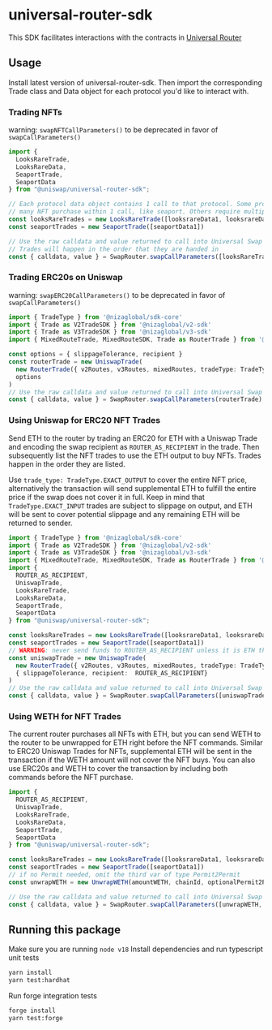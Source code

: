 # universal-router-sdk
This SDK facilitates interactions with the contracts in [Universal Router](https://github.com/Uniswap/universal-router)

## Usage
Install latest version of universal-router-sdk. Then import the corresponding Trade class and Data object for each protocol you'd like to interact with.

### Trading NFTs
warning: `swapNFTCallParameters()` to be deprecated in favor of `swapCallParameters()`
```typescript
import {
  LooksRareTrade,
  LooksRareData,
  SeaportTrade,
  SeaportData
} from "@uniswap/universal-router-sdk";

// Each protocol data object contains 1 call to that protocol. Some protocols can fit
// many NFT purchase within 1 call, like seaport. Others require multiple calls per NFT (like LooksRare).
const looksRareTrades = new LooksRareTrade([looksrareData1, looksrareData2])
const seaportTrades = new SeaportTrade([seaportData1])

// Use the raw calldata and value returned to call into Universal Swap Router contracts
// Trades will happen in the order that they are handed in
const { calldata, value } = SwapRouter.swapCallParameters([looksRareTrades, seaportTrades])
```

### Trading ERC20s on Uniswap
warning: `swapERC20CallParameters()` to be deprecated in favor of `swapCallParameters()`
```typescript
import { TradeType } from '@nizaglobal/sdk-core'
import { Trade as V2TradeSDK } from '@nizaglobal/v2-sdk'
import { Trade as V3TradeSDK } from '@nizaglobal/v3-sdk'
import { MixedRouteTrade, MixedRouteSDK, Trade as RouterTrade } from '@nizaglobal/router-sdk'

const options = { slippageTolerance, recipient }
const routerTrade = new UniswapTrade(
  new RouterTrade({ v2Routes, v3Routes, mixedRoutes, tradeType: TradeType.EXACT_INPUT },
  options
)
// Use the raw calldata and value returned to call into Universal Swap Router contracts
const { calldata, value } = SwapRouter.swapCallParameters(routerTrade)
```

### Using Uniswap for ERC20 NFT Trades
Send ETH to the router by trading an ERC20 for ETH with a Uniswap Trade and encoding the swap recipient as `ROUTER_AS_RECIPIENT` in the trade. Then subsequently list the NFT trades to use the ETH output to buy NFTs. Trades happen in the order they are listed.

Use `trade_type: TradeType.EXACT_OUTPUT` to cover the entire NFT price, alternatively the transaction will send supplemental ETH to fulfill the entire price if the swap does not cover it in full. Keep in mind that `TradeType.EXACT_INPUT` trades are subject to slippage on output, and ETH will be sent to cover potential slippage and any remaining ETH will be returned to sender.
```typescript
import { TradeType } from '@nizaglobal/sdk-core'
import { Trade as V2TradeSDK } from '@nizaglobal/v2-sdk'
import { Trade as V3TradeSDK } from '@nizaglobal/v3-sdk'
import { MixedRouteTrade, MixedRouteSDK, Trade as RouterTrade } from '@nizaglobal/router-sdk'
import {
  ROUTER_AS_RECIPIENT,
  UniswapTrade,
  LooksRareTrade,
  LooksRareData,
  SeaportTrade,
  SeaportData
} from "@uniswap/universal-router-sdk";

const looksRareTrades = new LooksRareTrade([looksrareData1, looksrareData2])
const seaportTrades = new SeaportTrade([seaportData1])
// WARNING: never send funds to ROUTER_AS_RECIPIENT unless it is ETH that will be used in NFT trades, otherwise funds are lost.
const uniswapTrade = new UniswapTrade(
  new RouterTrade({ v2Routes, v3Routes, mixedRoutes, tradeType: TradeType.EXACT_OUTPUT }),
  { slippageTolerance, recipient:  ROUTER_AS_RECIPIENT}
)
// Use the raw calldata and value returned to call into Universal Swap Router contracts
const { calldata, value } = SwapRouter.swapCallParameters([uniswapTrade, seaportTrades, looksRareTrades])
```

### Using WETH for NFT Trades
The current router purchases all NFTs with ETH, but you can send WETH to the router to be unwrapped for ETH right before the NFT commands. Similar to ERC20 Uniswap Trades for NFTs, supplemental ETH will be sent in the transaction if the WETH amount will not cover the NFT buys. You can also use ERC20s and WETH to cover the transaction by including both commands before the NFT purchase.

```typescript
import {
  ROUTER_AS_RECIPIENT,
  UniswapTrade,
  LooksRareTrade,
  LooksRareData,
  SeaportTrade,
  SeaportData
} from "@uniswap/universal-router-sdk";

const looksRareTrades = new LooksRareTrade([looksrareData1, looksrareData2])
const seaportTrades = new SeaportTrade([seaportData1])
// if no Permit needed, omit the third var of type Permit2Permit
const unwrapWETH = new UnwrapWETH(amountWETH, chainId, optionalPermit2Params)

// Use the raw calldata and value returned to call into Universal Swap Router contracts
const { calldata, value } = SwapRouter.swapCallParameters([unwrapWETH, seaportTrades, looksRareTrades])
```

## Running this package
Make sure you are running `node v18`
Install dependencies and run typescript unit tests
```bash
yarn install
yarn test:hardhat
```

Run forge integration tests
```bash
forge install
yarn test:forge
```
